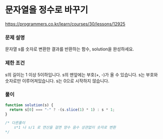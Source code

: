 # 문자열을 정수로 바꾸기

https://programmers.co.kr/learn/courses/30/lessons/12925

### 문제 설명

문자열 s를 숫자로 변환한 결과를 반환하는 함수, solution을 완성하세요.

### 제한 조건

s의 길이는 1 이상 5이하입니다.
s의 맨앞에는 부호(+, -)가 올 수 있습니다.
s는 부호와 숫자로만 이루어져있습니다.
s는 0으로 시작하지 않습니다.

### 풀이

```js
function solution(s) {
  return s[0] === "-" ? -(s.slice(1) * 1) : s * 1;
}

/* 다른풀이
    s*1 나 s/1 로 연산을 걸면 양수 음수 상관없이 숫자로 변환 
*/
```
